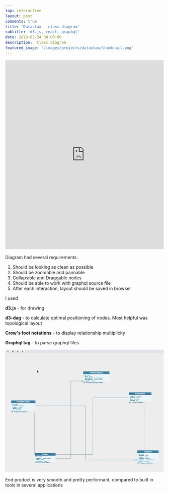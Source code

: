 ```yaml
---
top: interactive
layout: post
comments: true
title: 'Datastax - class diagram'
subtitle: 'd3.js, react, graphql'
date: 2019-02-24 00:00:00
description:  Class diagram 
featured_image: '/images/projects/datastax/thumbnail.png'
---
```


<iframe src="https://bumbeishvili.github.io/d3-matthias-upw/classdiagram/?file=c360-template" style="border:0px #ffffff none;" name="myiFrame" scrolling="no" frameborder="1" marginheight="0px" marginwidth="0px" height="600px" width="100%" allowfullscreen></iframe>



Diagram had several requirements:
1. Should be looking as clean as possible 
1. Should be zoomable and pannable
1. Collapsible and Draggable nodes
1. Should be able to work with graphql source file
1. After each interaction, layout should be saved in browser


I used

**d3.js**  - for drawing

**d3-dag**  -  to calculate optimal positioning of nodes. Most helpful was topological layout

**Crow's foot notations** -  to display relationship multiplicity

**Graphql tag** - to parse graphql files







![](/images/projects/datastax/gif.gif)


End product is very smooth and pretty performant, compared to built in tools in several applications 


<br/><br/><br/>

